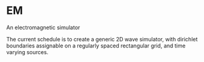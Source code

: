 # EM

An electromagnetic simulator

The current schedule is to create a generic 2D wave simulator, with dirichlet boundaries assignable on a regularly spaced
rectangular grid, and time varying sources.
